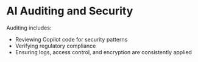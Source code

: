 # AI Auditing and Security

<!-- Copilot Prompt: "Outline AI auditing tasks in an enterprise SDLC context." -->

Auditing includes:

- Reviewing Copilot code for security patterns
- Verifying regulatory compliance
- Ensuring logs, access control, and encryption are consistently applied